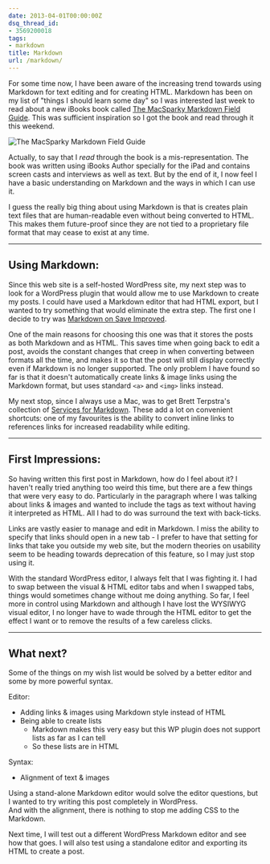 ```yaml
---
date: 2013-04-01T00:00:00Z
dsq_thread_id:
- 3569200018
tags:
- markdown
title: Markdown
url: /markdown/
---
```


For some time now, I have been aware of the increasing trend towards using
Markdown for text editing and for creating HTML. Markdown has been on my list of
"things I should learn some day" so I was interested last week to read about a
new iBooks book called [The MacSparky Markdown Field Guide][1]. This was
sufficient inspiration so I got the book and read through it this weekend.

![The MacSparky Markdown Field Guide][2]

Actually, to say that I _read_ through the book is a mis-representation. The
book was written using iBooks Author specially for the iPad and contains screen
casts and interviews as well as text. But by the end of it, I now feel I have a
basic understanding on Markdown and the ways in which I can use it.

I guess the really big thing about using Markdown is that is creates plain text
files that are human-readable even without being converted to HTML. This makes
them future-proof since they are not tied to a proprietary file format that may
cease to exist at any time.

---

## Using Markdown:

Since this web site is a self-hosted WordPress site, my next step was to look
for a WordPress plugin that would allow me to use Markdown to create my posts. I
could have used a Markdown editor that had HTML export, but I wanted to try
something that would eliminate the extra step. The first one I decide to try was
[Markdown on Save Improved][3].

One of the main reasons for choosing this one was that it stores the posts as
both Markdown and as HTML. This saves time when going back to edit a post,
avoids the constant changes that creep in when converting between formats all
the time, and makes it so that the post will still display correctly even if
Markdown is no longer supported. The only problem I have found so far is that it
doesn't automatically create links & image links using the Markdown format, but
uses standard `<a>` and `<img>` links instead.

My next stop, since I always use a Mac, was to get Brett Terpstra's collection
of [Services for Markdown][4]. These add a lot on convenient shortcuts: one of
my favourites is the ability to convert inline links to references links for
increased readability while editing.

---

## First Impressions:

So having written this first post in Markdown, how do I feel about it? I haven't
really tried anything too weird this time, but there are a few things that were
very easy to do. Particularly in the paragraph where I was talking about links &
images and wanted to include the tags as text without having it interpreted as
HTML. All I had to do was surround the text with back-ticks.

Links are vastly easier to manage and edit in Markdown. I miss the ability to
specify that links should open in a new tab - I prefer to have that setting for
links that take you outside my web site, but the modern theories on usability
seem to be heading towards deprecation of this feature, so I may just stop using
it.

With the standard WordPress editor, I always felt that I was fighting it. I had
to swap between the visual & HTML editor tabs and when I swapped tabs, things
would sometimes change without me doing anything. So far, I feel more in control
using Markdown and although I have lost the WYSIWYG visual editor, I no longer
have to wade through the HTML editor to get the effect I want or to remove the
results of a few careless clicks.

---

## What next?

Some of the things on my wish list would be solved by a better editor and some
by more powerful syntax.

Editor:

* Adding links & images using Markdown style instead of HTML
* Being able to create lists
  * Markdown makes this very easy but this WP plugin does not support lists as
    far as I can tell
  * So these lists are in HTML

Syntax:

* Alignment of text & images

Using a stand-alone Markdown editor would solve the editor questions, but I
wanted to try writing this post completely in WordPress.\
And with the alignment, there is nothing to stop me adding CSS to the Markdown.

Next time, I will test out a different WordPress Markdown editor and see how
that goes. I will also test using a standalone editor and exporting its HTML to
create a post.

[1]: http://macsparky.com/markdown
[2]: http://static.squarespace.com/static/5008676d84aeae82b8acdd8c/t/5147c7a6e4b0d224b4419401/1363658669971/Markdown%20Cover%20Art%20-%20JPG.jpg?format=500w
[3]: http://wordpress.org/extend/plugins/markdown-on-save-improved/
[4]: http://brettterpstra.com/projects/markdown-service-tools/
